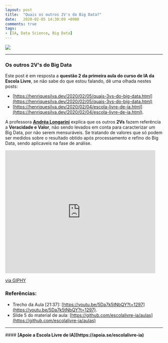 ```yaml
---
layout: post
title:  "Quais os outros 2V's do Big Data?"
date:   2020-02-05 14:30:09 +0900
comments: true
tags:
- [IA, Data Science, Big Data]
---
```


<img src="{{ site.baseurl }}/img/escola_de_ia_q2.png">

<hr />

### Os outros 2V's do Big Data

Este post é em resposta a <b>questão 2 da primeira aula do curso de IA da Escola Livre</b>, se não sabe do que estou falando, dê uma olhada nestes posts: 
* [https://henriquesilva.dev/2020/02/05/quais-3vs-do-big-data.html](https://henriquesilva.dev/2020/02/05/quais-3vs-do-big-data.html)
* [https://henriquesilva.dev/2020/02/04/escola-livre-de-ia.html](https://henriquesilva.dev/2020/02/04/escola-livre-de-ia.html).

A professora <b>[Andréa Longarini](https://br.linkedin.com/in/andr%C3%A9a-longarini-2421325b)</b> explica que os outros <b>2Vs</b> fazem referência a <b>Veracidade e Valor</b>, não sendo levados em conta para caracterizar um Big Data, por não serem mensuráveis.
Se tratando de valores que só podem ser medidos sobre o resultado obtido após processamento e refino do Big Data, sendo aplicaveis na fase de análise.

<iframe src="https://giphy.com/embed/JrwbaT7iEHY4Lmf2DT" width="480" height="392" frameBorder="0" class="giphy-embed" allowFullScreen></iframe><p><a href="https://giphy.com/gifs/new-york-times-the-1619-project-nikole-hannah-jones-JrwbaT7iEHY4Lmf2DT">via GIPHY</a></p>

### Referências:

* Trecho da Aula [21:37]: [https://youtu.be/5Da7k5tNbQY?t=1297](https://youtu.be/5Da7k5tNbQY?t=1297).
* Slide 5 do material de aula: [https://github.com/escolalivre-ia/aulas](https://github.com/escolalivre-ia/aulas)


<hr />
#### <b>[Apoie a Escola Livre de IA](https://apoia.se/escolalivre-ia)</b> 






